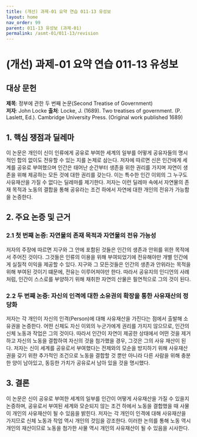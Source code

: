 ```yaml
---
title: (개선) 과제-01 요약 연습 011-13 유성보
layout: home
nav_order: 99
parent: 011-13 유성보 (과제-01)
permalink: /asmt-01/011-13/revision
---
```


# (개선) 과제-01 요약 연습 011-13 유성보 


## 대상 문헌
**제목**: 정부에 관한 두 번째 논문(Second Treatise of Government)  
**저자**: John Locke 
**출처**: Locke, J. (1689). Two treatises of government. (P. Laslett, Ed.). Cambridge University Press. (Original work published 1689)

  

## 1. 핵심 쟁점과 딜레마  
이 논문은 개인이 신이 인류에게 공유로 부여한 세계의 일부를 어떻게 공유자들의 명시적인 합의 없이도 전유할 수 있는 지를 논제로 삼는다. 저자에 따르면 신은 인간에게 세계를 공유로 부여했으며 인간은 태어난 순간부터 생존을 위한 권리를 가지며 자연이 생존을 위해 제공하는 모든 것에 대한 권리를 갖는다. 이는 특수한 인간 이외의 그 누구도 사유재산을 가질 수 없다는 딜레마를 제기한다. 저자는 이런 딜레마 속에서 자연물의 존재 목적과 노동의 결합을 통해 공유라는 조건 하에서 자연에 대한 개인의 전유가 가능함을 논증한다. 


## 2. 주요 논증 및 근거  

### 2.1 첫 번째 논증: 자연물의 존재 목적과 자연물의 전유 가능성
저자의 주장에 따르면 지구와 그 안에 포함된 것들은 인간의 생존과 안위를 위한 목적에서 주어진 것이다. 그것들은 인류의 이용을 위해 부여되었기에 전유해야만 개별 인간에게 실질적 이익을 제공할 수 있다. 지구와 그 모든것들은 인간의 생존과 안위라는 목적을 위해 부여된 것이기 떄문에, 전유는 이루어져야만 한다. 따라서 공유지의 인디언의 사례처럼, 인간이 스스로를 부양하기 위해 채취한 자연의 산물은 필연적으로 그의 것이 된다.


### 2.2 두 번째 논증: 자신의 인격에 대한 소유권의 확장을 통한 사유재산의 정당화
저자는 각 개인이 자신의 인격(Person)에 대해 사유재산을 가진다는 점에서 출발해 소유권을 논증한다. 어떤 신체도 자신 이외의 누군가에게 권리를 가지지 않으므로, 인간의 신체 노동과 작업은 그의 것이다. 따라서 인간이 자연이 제공한 상태에서 어떤 것을 제거하고 자신의 노동을 결합하여 자신의 것을 첨가했을 경우, 그것은 그의 사유 재산이 된다. 저자는 신이 세계를 공유로서 부여했다는 전제와의 모순을 방지하기 위해 사유재산권을 갖기 위한 추가적인 조건으로 노동을 결합할 것 뿐만 아니라 다른 사람을 위해 충분한 양이 남아있고, 동등한 가치가 공유로서 남아 있을 것을 명시했다.

## 3. 결론  
이 논문은 신이 공유로 부여한 세계의 일부를 인간이 어떻게 사유재산을 가질 수 있을지 논증하며, 공유로서 부여된 세계와 모순되지 않는 조건 하에서 노동을 결합했을 때 사물이 개인의 사유재산이 될 수 있음을 밝힌다. 저자는 각 개인이 인격에 대해 사유재산을 가지므로 신체 노동과 작업 역시 개인의 것임을 강조한다. 이러한 논의를 통해 노동 역시 개인의 재산이므로 노동을 첨가한 사물 역시 개인의 사유재산이 될 수 있음을 시사한다.
